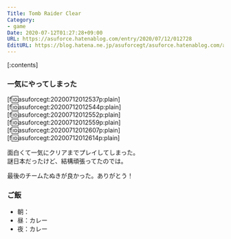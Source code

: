 ```yaml
---
Title: Tomb Raider Clear
Category:
- game
Date: 2020-07-12T01:27:28+09:00
URL: https://asuforce.hatenablog.com/entry/2020/07/12/012728
EditURL: https://blog.hatena.ne.jp/asuforcegt/asuforce.hatenablog.com/atom/entry/26006613597114455
---
```


[:contents]

###  一気にやってしまった

[f:id:asuforcegt:20200712012537p:plain][f:id:asuforcegt:20200712012544p:plain][f:id:asuforcegt:20200712012552p:plain][f:id:asuforcegt:20200712012559p:plain][f:id:asuforcegt:20200712012607p:plain][f:id:asuforcegt:20200712012614p:plain]

面白くて一気にクリアまでプレイしてしまった。  
謎日本だったけど、結構頑張ってたのでは。  

最後のチームたぬきが良かった。ありがとう！

### ご飯

- 朝：
- 昼：カレー
- 夜：カレー
